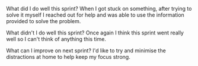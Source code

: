 What did I do well this sprint?
When I got stuck on something, after trying to solve it myself I reached out for help and was able to use the information provided to solve the problem.

What didn't I do well this sprint?
Once again I think this sprint went really well so I can't think of anything this time.

What can I improve on next sprint?
I'd like to try and minimise the distractions at home to help keep my focus strong.